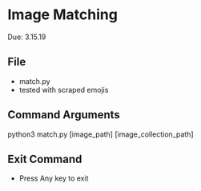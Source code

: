 # Image Matching

Due: 3.15.19

## File
- match.py
- tested with scraped emojis

## Command Arguments
python3 match.py [image_path] [image_collection_path]

## Exit Command
- Press Any key to exit


